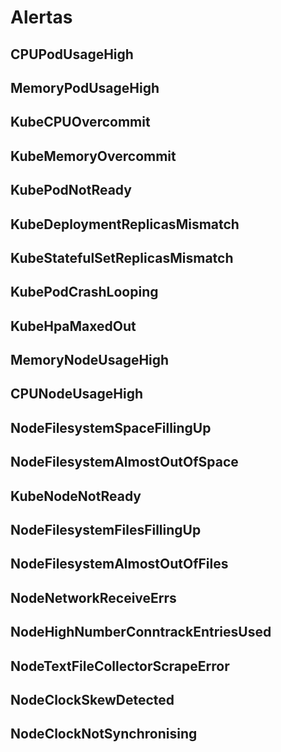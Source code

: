# Alertas


## CPUPodUsageHigh
## MemoryPodUsageHigh
## KubeCPUOvercommit
## KubeMemoryOvercommit
## KubePodNotReady
## KubeDeploymentReplicasMismatch
## KubeStatefulSetReplicasMismatch
## KubePodCrashLooping
## KubeHpaMaxedOut

## MemoryNodeUsageHigh
## CPUNodeUsageHigh
## NodeFilesystemSpaceFillingUp
## NodeFilesystemAlmostOutOfSpace
## KubeNodeNotReady
## NodeFilesystemFilesFillingUp
## NodeFilesystemAlmostOutOfFiles
## NodeNetworkReceiveErrs
## NodeHighNumberConntrackEntriesUsed
## NodeTextFileCollectorScrapeError
## NodeClockSkewDetected
## NodeClockNotSynchronising
